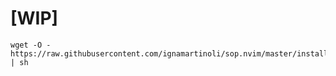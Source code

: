 # [WIP]

```shell
wget -O - https://raw.githubusercontent.com/ignamartinoli/sop.nvim/master/install.sh | sh
```
